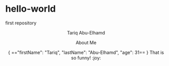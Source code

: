 # hello-world
first repository
<header>Tariq Abu-Elhamd</haeder>
<p>About Me</p>
{
 =="firstName": "Tariq",
  "lastName": "Abu-Elhamd",
  "age": 31==
  }
  That is so funny! :joy:
 
